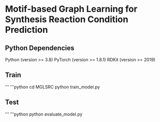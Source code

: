 # Motif-based Graph Learning for Synthesis Reaction Condition Prediction

## Python Dependencies
Python (version >= 3.8)
PyTorch (version >= 1.8.1)
RDKit (version >= 2019)

## Train
'''
'''python
cd MGLSRC
python train_model.py

## Test
'''
'''python
python evaluate_model.py
